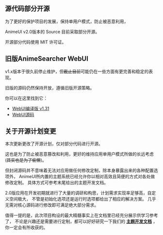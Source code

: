 

## 源代码部分开源

为了更好的保护项目的发展，保持单用户模式，防止被恶意利用，

AnimeUI v2.0版本的 Source 目前采取部分开源。

开源部分代码使用 MIT 许可证。


## 旧版AnimeSearcher WebUI

v1.x版本于很久前停止维护，但~~截止目前~~可能仍在一些方面有更完善和稳定的表现。

旧版的源码仍然保持开放，遵循旧版开源策略。

你可以在这里找到它：
- [WebUI编译版 v1.31](https://github.com/zaxtyson/AnimeSearcher/tree/4e32cbe7233eb26957040b66b9cdaecc95d9e154)
- [WebUI源码](https://github.com/lozyue/AnimeSearcherUI/tree/master)


## 关于开源计划变更

本次更新更改了开源计划，仅对部分代码进行开源。

这也是为了防止被恶意篡改和利用，更好的维持应用单用户模式所做的长远考虑(~~其实也是为了偷懒~~)。

但封闭源码并不意味着无法对应用做任何修改定制，除本身暴露出来的各种配置选项外，
AnimeUI所内置的主题系统已经允许你以相对高效且简便的方式对各处做修改定制。
具体方式可参考末尾给出的主题开发文档。

2.0版应用在开发初期就进行了大量的调研和构思，计划需求实现率足够高，自定义空间极大，
不管是初始化选项还是运行时选项都给出了相应的解决方案。
几乎无需对核心源码进行修改即可满足绝大部分需求。

值得一提的是，此次项目构设的最大精髓事实上在文档里已经充分展示供学习参考了，
不论是兴趣还是需要进行定制，都可以好好研究一下我们的 
**[主题开发文档](https://lozyue.github.io/AnimeSearcherUI/)** ，你一定会有所收获的。 


